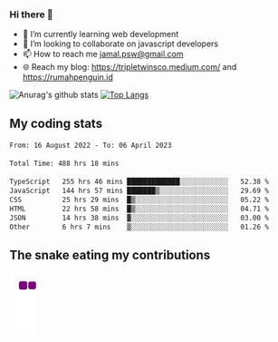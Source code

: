 ### Hi there 👋

<!--
**padepokanpenguin/padepokanpenguin** is a ✨ _special_ ✨ repository because its `README.md` (this file) appears on your GitHub profile.
-->

- 🌱 I’m currently learning  web development
- 👯 I’m looking to collaborate on javascript developers
- 📫 How to reach me jamal.psw@gmail.com
- 🌐 Reach my blog:
   https://tripletwinsco.medium.com/ and
   https://rumahpenguin.id

![Anurag's github stats](https://github-readme-stats.vercel.app/api?username=padepokanpenguin&count_private=true&disable_animations=false&show_icons=true&theme=default)
[![Top Langs](https://github-readme-stats.vercel.app/api/top-langs/?username=padepokanpenguin&theme=default&layout=compact)](https://github.com/padepokanpenguin)

## My coding stats

<!--START_SECTION:waka-->

```text
From: 16 August 2022 - To: 06 April 2023

Total Time: 488 hrs 18 mins

TypeScript   255 hrs 46 mins █████████████░░░░░░░░░░░░   52.38 %
JavaScript   144 hrs 57 mins ███████▒░░░░░░░░░░░░░░░░░   29.69 %
CSS          25 hrs 29 mins  █▒░░░░░░░░░░░░░░░░░░░░░░░   05.22 %
HTML         22 hrs 58 mins  █▒░░░░░░░░░░░░░░░░░░░░░░░   04.71 %
JSON         14 hrs 38 mins  ▓░░░░░░░░░░░░░░░░░░░░░░░░   03.00 %
Other        6 hrs 7 mins    ▒░░░░░░░░░░░░░░░░░░░░░░░░   01.26 %
```

<!--END_SECTION:waka-->


## The snake eating my contributions
![snake gif](https://github.com/padepokanpenguin/padepokanpenguin/blob/output/github-contribution-grid-snake.gif)
